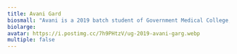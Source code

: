 ```yaml
---
title: Avani Gard
biosmall: "Avani is a 2019 batch student of Government Medical College, Ratlam"
biolarge:
avatar: https://i.postimg.cc/7h9PHtzV/ug-2019-avani-garg.webp
multiple: false
---
```


